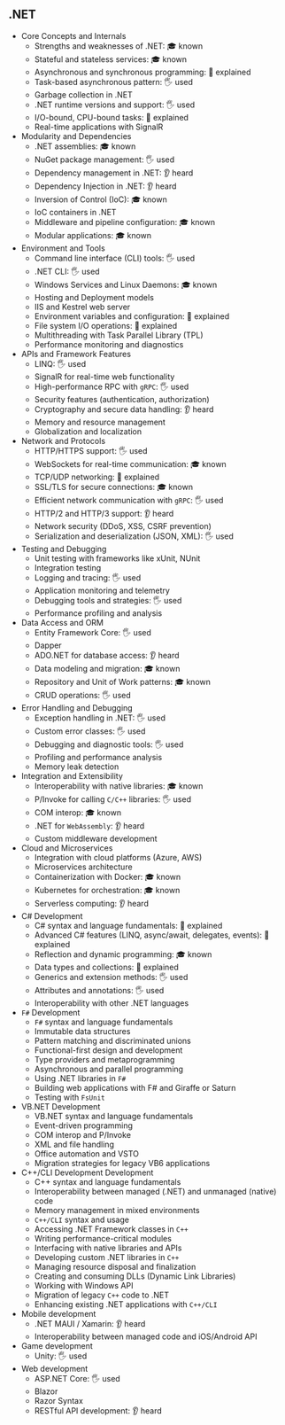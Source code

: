 ## .NET

- Core Concepts and Internals
  - Strengths and weaknesses of .NET: 🎓 known
  - Stateful and stateless services: 🎓 known
  - Asynchronous and synchronous programming: 🙋 explained
  - Task-based asynchronous pattern: 🖐️ used
  - Garbage collection in .NET
  - .NET runtime versions and support: 🖐️ used
  - I/O-bound, CPU-bound tasks: 🙋 explained
  - Real-time applications with SignalR
- Modularity and Dependencies
  - .NET assemblies: 🎓 known
  - NuGet package management: 🖐️ used
  - Dependency management in .NET: 👂 heard
  - Dependency Injection in .NET: 👂 heard
  - Inversion of Control (IoC): 🎓 known
  - IoC containers in .NET
  - Middleware and pipeline configuration: 🎓 known
  - Modular applications: 🎓 known
- Environment and Tools
  - Command line interface (CLI) tools: 🖐️ used
  - .NET CLI: 🖐️ used
  - Windows Services and Linux Daemons: 🎓 known
  - Hosting and Deployment models
  - IIS and Kestrel web server
  - Environment variables and configuration: 🙋 explained
  - File system I/O operations: 🙋 explained
  - Multithreading with Task Parallel Library (TPL)
  - Performance monitoring and diagnostics
- APIs and Framework Features
  - LINQ: 🖐️ used
  - SignalR for real-time web functionality
  - High-performance RPC with `gRPC`: 🖐️ used
  - Security features (authentication, authorization)
  - Cryptography and secure data handling: 👂 heard
  - Memory and resource management
  - Globalization and localization
- Network and Protocols
  - HTTP/HTTPS support: 🖐️ used
  - WebSockets for real-time communication: 🎓 known
  - TCP/UDP networking: 🙋 explained
  - SSL/TLS for secure connections: 🎓 known
  - Efficient network communication with `gRPC`: 🖐️ used
  - HTTP/2 and HTTP/3 support: 👂 heard
  - Network security (DDoS, XSS, CSRF prevention)
  - Serialization and deserialization (JSON, XML): 🖐️ used
- Testing and Debugging
  - Unit testing with frameworks like xUnit, NUnit
  - Integration testing
  - Logging and tracing: 🖐️ used
  - Application monitoring and telemetry
  - Debugging tools and strategies: 🖐️ used
  - Performance profiling and analysis
- Data Access and ORM
  - Entity Framework Core: 🖐️ used
  - Dapper
  - ADO.NET for database access: 👂 heard
  - Data modeling and migration: 🎓 known
  - Repository and Unit of Work patterns: 🎓 known
  - CRUD operations: 🖐️ used
- Error Handling and Debugging
  - Exception handling in .NET: 🖐️ used
  - Custom error classes: 🖐️ used
  - Debugging and diagnostic tools: 🖐️ used
  - Profiling and performance analysis
  - Memory leak detection
- Integration and Extensibility
  - Interoperability with native libraries: 🎓 known
  - P/Invoke for calling `C/C++` libraries: 🖐️ used
  - COM interop: 🎓 known
  - .NET for `WebAssembly`: 👂 heard
  - Custom middleware development
- Cloud and Microservices
  - Integration with cloud platforms (Azure, AWS)
  - Microservices architecture
  - Containerization with Docker: 🎓 known
  - Kubernetes for orchestration: 🎓 known
  - Serverless computing: 👂 heard
- C# Development
  - C# syntax and language fundamentals: 🙋 explained
  - Advanced C# features (LINQ, async/await, delegates, events): 🙋 explained
  - Reflection and dynamic programming: 🎓 known
  - Data types and collections: 🙋 explained
  - Generics and extension methods: 🖐️ used
  - Attributes and annotations: 🖐️ used
  - Interoperability with other .NET languages
- `F#` Development
  - `F#` syntax and language fundamentals
  - Immutable data structures
  - Pattern matching and discriminated unions
  - Functional-first design and development
  - Type providers and metaprogramming
  - Asynchronous and parallel programming
  - Using .NET libraries in `F#`
  - Building web applications with F# and Giraffe or Saturn
  - Testing with `FsUnit`
- VB.NET Development
  - VB.NET syntax and language fundamentals
  - Event-driven programming
  - COM interop and P/Invoke
  - XML and file handling
  - Office automation and VSTO
  - Migration strategies for legacy VB6 applications
- C++/CLI Development Development
  - C++ syntax and language fundamentals
  - Interoperability between managed (.NET) and unmanaged (native) code
  - Memory management in mixed environments
  - `C++/CLI` syntax and usage
  - Accessing .NET Framework classes in `C++`
  - Writing performance-critical modules
  - Interfacing with native libraries and APIs
  - Developing custom .NET libraries in `C++`
  - Managing resource disposal and finalization
  - Creating and consuming DLLs (Dynamic Link Libraries)
  - Working with Windows API
  - Migration of legacy `C++` code to .NET
  - Enhancing existing .NET applications with `C++/CLI`
- Mobile development
  - .NET MAUI / Xamarin: 👂 heard
  - Interoperability between managed code and iOS/Android API
- Game development
  - Unity: 🖐️ used
- Web development
  - ASP.NET Core: 🖐️ used
  - Blazor
  - Razor Syntax
  - RESTful API development: 👂 heard
